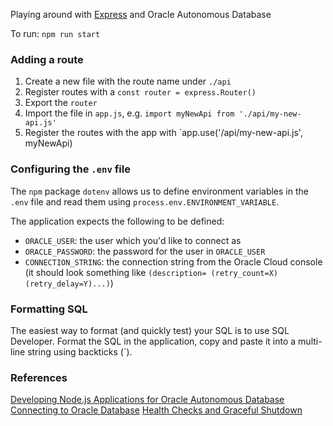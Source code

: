 Playing around with [Express](https://expressjs.com/) and Oracle Autonomous Database

To run: `npm run start`

### Adding a route
1. Create a new file with the route name under `./api`
2. Register routes with a `const router = express.Router()`
3. Export the `router`
4. Import the file in `app.js`, e.g. `import myNewApi from './api/my-new-api.js'`
5. Register the routes with the app with `app.use('/api/my-new-api.js', myNewApi)

### Configuring the `.env` file
The `npm` package `dotenv` allows us to define environment variables in the `.env` file and read them using `process.env.ENVIRONMENT_VARIABLE`.

The application expects the following to be defined:
- `ORACLE_USER`: the user which you'd like to connect as
- `ORACLE_PASSWORD`: the password for the user in `ORACLE_USER`
- `CONNECTION_STRING`: the connection string from the Oracle Cloud console (it should look something like `(description= (retry_count=X)(retry_delay=Y)...)`)

### Formatting SQL 

The easiest way to format (and quickly test) your SQL is to use SQL Developer. Format the SQL in the application, copy and paste it into a multi-line string using backticks (`).

### References

[Developing Node.js Applications for Oracle Autonomous Database](https://www.oracle.com/database/technologies/appdev/quickstartnodejs.html#windows-tab)
[Connecting to Oracle Database](https://node-oracledb.readthedocs.io/en/latest/user_guide/connection_handling.html)
[Health Checks and Graceful Shutdown](https://expressjs.com/en/advanced/healthcheck-graceful-shutdown.html)